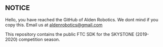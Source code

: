 ## NOTICE

Hello, you have reached the GitHub of Alden Robotics. We dont mind if you copy this. 
Email us at aldenrobotics@gmail.com

This repository contains the public FTC SDK for the SKYSTONE (2019-2020) competition season.  
